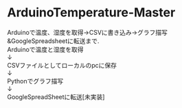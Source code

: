 # ArduinoTemperature-Master
Arduinoで温度、湿度を取得->CSVに書き込み->グラフ描写&amp;GoogleSpreadsheetに転送まで.
</br>
Arduinoで温度と湿度を取得<br>
↓<br>
CSVファイルとしてローカルのpcに保存<br>
↓<br>
Pythonでグラフ描写<br>
↓<br>
GoogleSpreadSheetに転送[未実装]
